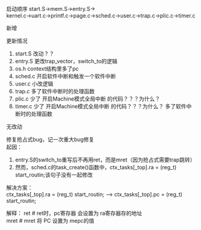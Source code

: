 启动顺序
start.S->mem.S->entry.S->  
kernel.c->uart.c->printf.c->page.c->sched.c->user.c->trap.c->plic.c->timer.c

新增


更新情况
1. start.S      改动？？
2. entry.S      更改trap_vector，switch_to的逻辑
3. os.h         context结构里多了pc
4. sched.c      开启软件中断和触发一个软件中断
5. user.c       小改逻辑
6. trap.c       多了软件中断时的处理函数
7. plic.c       少了 开启Machine模式全局中断 的代码？？？为什么？
8. timer.c      少了 开启Machine模式全局中断 的代码？？？为什么？ 多了软件中断时的处理函数


无改动


修复抢占式bug，记一次重大bug修复  
起因：
1. entry.S的switch_to重写后不再用ret，而是mret（因为抢占式需要trap跳转）
2. 然而，sched.c的task_create()函数中，ctx_tasks[_top].ra = (reg_t) start_routin;该句子没有一起修改

解决方案：  
ctx_tasks[_top].ra = (reg_t) start_routin;  ——>     ctx_tasks[_top].pc = (reg_t) start_routin;

解释：
ret			    # ret时，pc寄存器 会设置为 ra寄存器存的地址  
mret 			# mret 将 PC 设置为 mepc的值




